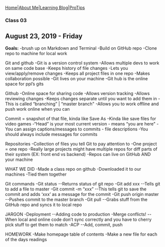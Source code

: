 [Home](README)|[About Me](aboutme)|[Learning Blog](learningblog)|[ProTips](tips.a)

### Class 03 
## August 23, 2019 - Friday

**Goals:** 
-brush up on Markdown and Terminal
-Build on GitHub repo
-Clone repo to machine for local work

Git and github
-Git is a version control system
-Allows multiple devs to work on same code base
-Keeps history of file changes
-Lets you view/apply/remove changes
-Keeps all project files in one repo
-Makes collaboration possible
-Git lives on your machine
-Git hub is the online space for ppl’s gits

Github
-Online space for sharing code
-Allows version tracking
-Allows reviewing changes
-Keeps changes separate until you want to add them in
-This is called “branching” | “master branch"
-Allows you to work offline and push work online when you can


Commit = snapshot of that file, kinda like Save As
-Kinda like save files for video games
-“Head” is your most current version - means “you are here"
-You can assign captions/messages to commits - file descriptions
-You should always include messages for commits

Repositories 
-Collection of files you tell Git to pay attention to
-One project = one repo
-Really large projects might have multiple repos for diff parts of their system (EX: front end vs backend)
-Repos can live on GitHub AND your machine

WHAT WE DID
-Made a class repo on github
-Downloaded it to our machines
-Tied them together

Git commands
-Git status
--Returns status of git repo
-Git add xxx
--Tells git to add a file to master
-Git commit -m “xxx”
--This tells git to save the commit and adds ‘xxx’ as a message for the commit
-Git push origin master
--Pushes commit to the master branch 
-Git pull
--Grabs stuff from the GitHub repo and syncs it to local repo


JARGON
-Deployment
--Adding code to production
-Merge conflicts!
--When local and online code don’t sync correctly and you have to cherry pick stuff to get them to match
-ACP
--Add, commit, push

HOMEWORK
-Make homepage table of contents
-Make a new file for each of the days readings